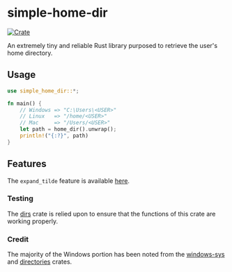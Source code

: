 # simple-home-dir
[![Crate](https://img.shields.io/crates/v/simple-home-dir.svg)](https://crates.io/crates/simple-home-dir)

An extremely tiny and reliable Rust library purposed to retrieve the user's home directory.

## Usage
```rust
use simple_home_dir::*;

fn main() {
    // Windows => "C:\Users\<USER>"
    // Linux   => "/home/<USER>"
    // Mac     => "/Users/<USER>"
    let path = home_dir().unwrap();
    println!("{:?}", path)
}
```

## Features
The `expand_tilde` feature is available [here](https://crates.io/crates/simple-home-dir/0.2.3).

### Testing
The [dirs](https://crates.io/crates/dirs) crate is relied upon to ensure that the functions of this crate are working properly.

### Credit
The majority of the Windows portion has been noted from the [windows-sys](https://crates.io/crates/windows-sys) and [directories](https://crates.io/crates/directories) crates.
